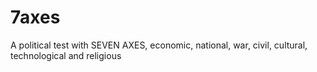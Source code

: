 # 7axes
A political test with SEVEN AXES, economic, national, war, civil, cultural, technological and religious
